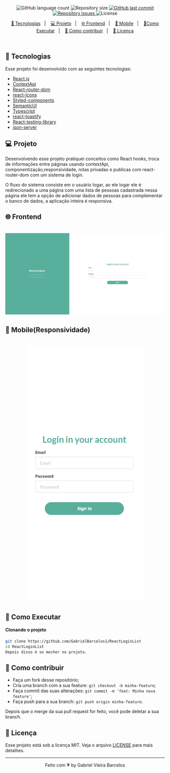 
<p align="center">
  <img alt="GitHub language count" src="https://img.shields.io/github/languages/count/GabrielBarcelos1/ReactLoginList">

  <img alt="Repository size" src="https://img.shields.io/github/repo-size/GabrielBarcelos1/ReactLoginList">
  
  <a href="https://github.com/GabrielBarcelos1/ReactLoginListcommits/master">
    <img alt="GitHub last commit" src="https://img.shields.io/github/last-commit/GabrielBarcelos1/ReactLoginList">
  </a>

  <a href="https://github.com/GabrielBarcelos1/paper-rock-scissors/issues">
    <img alt="Repository issues" src="https://img.shields.io/github/issues/GabrielBarcelos1/ReactLoginList">
  </a>

  <img alt="License" src="https://img.shields.io/badge/license-MIT-brightgreen">
</p>

<p align="center">
  <a href="#-tecnologias">🚀 Tecnologias</a>&nbsp;&nbsp;&nbsp;|&nbsp;&nbsp;&nbsp;
  <a href="#-projeto">💻 Projeto</a>&nbsp;&nbsp;&nbsp;|&nbsp;&nbsp;&nbsp;
  <a href="#-frontend">🌐 Frontend</a>&nbsp;&nbsp;&nbsp;|&nbsp;&nbsp;&nbsp;
  <a href="#-mobile(Responsividade)">📱 Mobile</a>&nbsp;&nbsp;&nbsp;|&nbsp;&nbsp;&nbsp;
  <a href="#-como-executar">🔖Como Executar</a>&nbsp;&nbsp;&nbsp;|&nbsp;&nbsp;&nbsp;
  <a href="#-como-contribuir">🤔 Como contribuir</a>&nbsp;&nbsp;&nbsp;|&nbsp;&nbsp;&nbsp;
  <a href="#-licença">🧾 Licença</a>
</p>

<br>

## 🚀 Tecnologias

Esse projeto foi desenvolvido com as seguintes tecnologias:

- [React.js]()
- [ContextApi]()
- [React-router-dom]()
- [react-Icons]()
- [Styled-components]()
- [SemanticUI]()
- [Typescript]()
- [react-toastify]()
- [React-testing-library]()
- [json-server]()

## 💻 Projeto
Desenvolvendo esse projeto pratiquei conceitos como  React hooks, troca de informações entre páginas usando contextApi, componentização,responsividade, rotas privadas e publicas com react-router-dom com um sistema de login.

O fluxo do sistema consiste em o usuário logar, ao ele logar ele é redirecionado a uma página com uma lista de pessoas cadastrada nessa página ele tem a opção de adicionar dados de pessoas para complementar o banco de dados, a aplicação inteira é responsiva.


## 🌐 Frontend
<h1 align="center">
    <img  src="https://github.com/GabrielBarcelos1/ReactLoginList/blob/main/gifdesktoplist.gif" />
</h1>

## 📱 Mobile(Responsividade)
<h1 align="center">
    <img  src="https://github.com/GabrielBarcelos1/ReactLoginList/blob/main/gifmobileplist.gif" />
</h1>

    
## 🔖 Como Executar

#### Clonando o projeto
```sh
git clone https://github.com/GabrielBarcelos1/ReactLoginList
cd ReactLoginList
Depois disso é so mecher no projeto.
```


## 🤔 Como contribuir

- Faça um fork desse repositório;
- Cria uma branch com a sua feature: `git checkout -b minha-feature`;
- Faça commit das suas alterações: `git commit -m 'feat: Minha nova feature'`;
- Faça push para a sua branch: `git push origin minha-feature`.

Depois que o merge da sua pull request for feito, você pode deletar a sua branch.


## 🧾 Licença

Esse projeto está sob a licença MIT. Veja o arquivo [LICENSE](LICENSE.md) para mais detalhes.

---

<p align="center">Feito com 💗 by Gabriel Vieira Barcelos</p>

